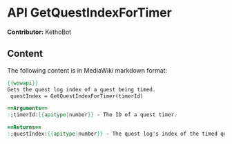 # API GetQuestIndexForTimer

**Contributor:** KethoBot

## Content

The following content is in MediaWiki markdown format:

```mediawiki
{{wowapi}}
Gets the quest log index of a quest being timed.
 questIndex = GetQuestIndexForTimer(timerId)

==Arguments==
:;timerId:{{apitype|number}} - The ID of a quest timer. 

==Returns==
:;questIndex:{{apitype|number}} - The quest log's index of the timed quest.
```